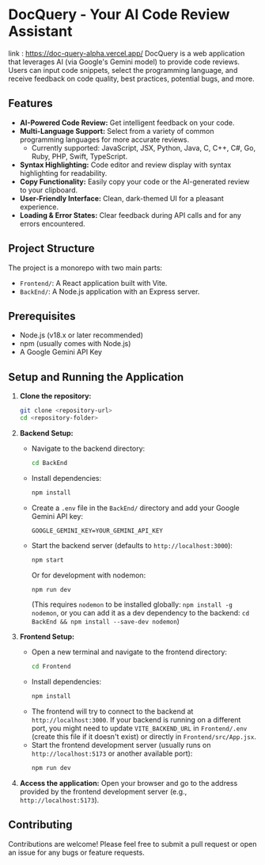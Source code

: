 # DocQuery - Your AI Code Review Assistant

link : https://doc-query-alpha.vercel.app/
DocQuery is a web application that leverages AI (via Google's Gemini model) to provide code reviews. Users can input code snippets, select the programming language, and receive feedback on code quality, best practices, potential bugs, and more.

## Features

*   **AI-Powered Code Review:** Get intelligent feedback on your code.
*   **Multi-Language Support:** Select from a variety of common programming languages for more accurate reviews.
    *   Currently supported: JavaScript, JSX, Python, Java, C, C++, C#, Go, Ruby, PHP, Swift, TypeScript.
*   **Syntax Highlighting:** Code editor and review display with syntax highlighting for readability.
*   **Copy Functionality:** Easily copy your code or the AI-generated review to your clipboard.
*   **User-Friendly Interface:** Clean, dark-themed UI for a pleasant experience.
*   **Loading & Error States:** Clear feedback during API calls and for any errors encountered.

## Project Structure

The project is a monorepo with two main parts:

*   `Frontend/`: A React application built with Vite.
*   `BackEnd/`: A Node.js application with an Express server.

## Prerequisites

*   Node.js (v18.x or later recommended)
*   npm (usually comes with Node.js)
*   A Google Gemini API Key

## Setup and Running the Application

1.  **Clone the repository:**
    ```bash
    git clone <repository-url>
    cd <repository-folder>
    ```

2.  **Backend Setup:**
    *   Navigate to the backend directory:
        ```bash
        cd BackEnd
        ```
    *   Install dependencies:
        ```bash
        npm install
        ```
    *   Create a `.env` file in the `BackEnd/` directory and add your Google Gemini API key:
        ```
        GOOGLE_GEMINI_KEY=YOUR_GEMINI_API_KEY
        ```
    *   Start the backend server (defaults to `http://localhost:3000`):
        ```bash
        npm start
        ```
        Or for development with nodemon:
        ```bash
        npm run dev
        ```
        (This requires `nodemon` to be installed globally: `npm install -g nodemon`, or you can add it as a dev dependency to the backend: `cd BackEnd && npm install --save-dev nodemon`)


3.  **Frontend Setup:**
    *   Open a new terminal and navigate to the frontend directory:
        ```bash
        cd Frontend
        ```
    *   Install dependencies:
        ```bash
        npm install
        ```
    *   The frontend will try to connect to the backend at `http://localhost:3000`. If your backend is running on a different port, you might need to update `VITE_BACKEND_URL` in `Frontend/.env` (create this file if it doesn't exist) or directly in `Frontend/src/App.jsx`.
    *   Start the frontend development server (usually runs on `http://localhost:5173` or another available port):
        ```bash
        npm run dev
        ```

4.  **Access the application:**
    Open your browser and go to the address provided by the frontend development server (e.g., `http://localhost:5173`).

## Contributing

Contributions are welcome! Please feel free to submit a pull request or open an issue for any bugs or feature requests.
